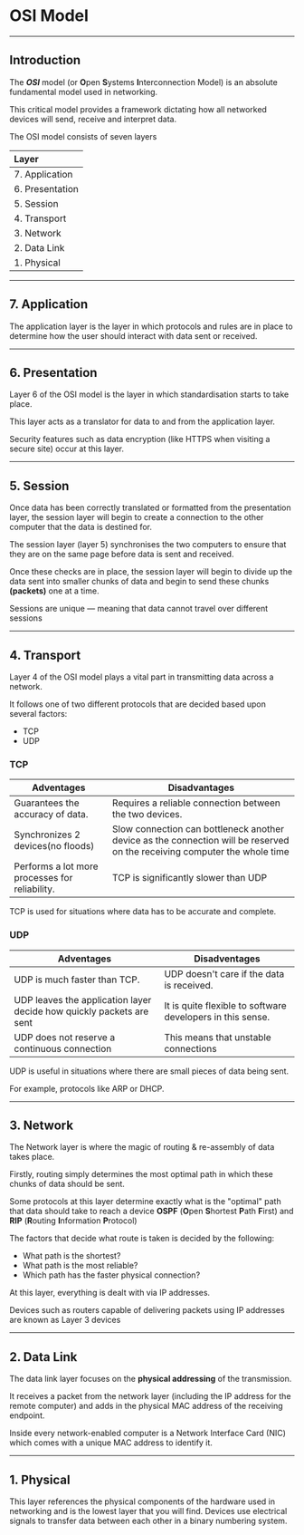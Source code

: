 # **OSI Model**

---

## **Introduction**

The ***OSI*** model (or **O**pen **S**ystems **I**nterconnection Model) is an absolute fundamental model used in networking.

This critical model provides a framework dictating how all networked devices will send, receive and interpret data.

The OSI model consists of seven layers

| Layer           |
| :-------------- |
| 7. Application  |
| 6. Presentation |
| 5. Session      |
| 4. Transport    |
| 3. Network      |
| 2. Data Link    |
| 1. Physical     |

---

## **7. Application**

The application layer is the layer in which protocols and rules are in place to determine how the user should interact with data sent or received.

---

## **6. Presentation**

Layer 6 of the OSI model is the layer in which standardisation starts to take place.

This layer acts as a translator for data to and from the application layer.

Security features such as data encryption (like HTTPS when visiting a secure site) occur at this layer.

---

## **5. Session**

Once data has been correctly translated or formatted from the presentation layer, the session layer will begin to create a connection to the other computer that the data is destined for.

The session layer (layer 5) synchronises the two computers to ensure that they are on the same page before data is sent and received.

Once these checks are in place, the session layer will begin to divide up the data sent into smaller chunks of data and begin to send these chunks **(packets)** one at a time.

Sessions are unique — meaning that data cannot travel over different sessions

---

## **4. Transport**

Layer 4 of the OSI model plays a vital part in transmitting data across a network.

It follows one of two different protocols that are decided based upon several factors:

- TCP
- UDP

### **TCP**

| Adventages                                     | Disadvantages                                                                                                             |
| ---------------------------------------------- | ------------------------------------------------------------------------------------------------------------------------- |
| Guarantees the accuracy of data.               | Requires a reliable connection between the two devices.                                                                   |
| Synchronizes 2 devices(no floods)              | Slow connection can bottleneck another device as the connection will be reserved on the receiving computer the whole time |
| Performs a lot more processes for reliability. | TCP is significantly slower than UDP                                                                                      |

TCP is used for situations where data has to be accurate and complete.

### **UDP**

| Adventages                                                           | Disadventages                                              |
| -------------------------------------------------------------------- | ---------------------------------------------------------- |
| UDP is much faster than TCP.                                         | UDP doesn't care if the data is received.                  |
| UDP leaves the application layer decide how quickly packets are sent | It is quite flexible to software developers in this sense. |
| UDP does not reserve a continuous connection                         | This means that unstable connections                       |

UDP is useful in situations where there are small pieces of data being sent.

For example, protocols like ARP or DHCP.

---

## **3. Network**

The Network layer is where the magic of routing & re-assembly of data takes place.

Firstly, routing simply determines the most optimal path in which these chunks of data should be sent.

Some protocols at this layer determine exactly what is the "optimal" path that data should take to reach a device **OSPF** (**O**pen **S**hortest **P**ath **F**irst) and **RIP** (**R**outing **I**nformation **P**rotocol)

The factors that decide what route is taken is decided by the following:

- What path is the shortest?
- What path is the most reliable?
- Which path has the faster physical connection?

At this layer, everything is dealt with via IP addresses.

Devices such as routers capable of delivering packets using IP addresses are known as Layer 3 devices

---

## **2. Data Link**

The data link layer focuses on the **physical addressing** of the transmission.

It receives a packet from the network layer (including the IP address for the remote computer) and adds in the physical MAC address of the receiving endpoint.

Inside every network-enabled computer is a Network Interface Card (NIC) which comes with a unique MAC address to identify it.

---

## **1. Physical**

This layer references the physical components of the hardware used in networking and is the lowest layer that you will find. Devices use electrical signals to transfer data between each other in a binary numbering system.
